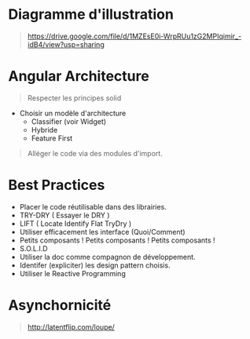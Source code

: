 
# Diagramme d'illustration

> https://drive.google.com/file/d/1MZEsE0i-WrpRUu1zG2MPIqimir_-idB4/view?usp=sharing

# Angular Architecture

> Respecter les principes solid

* Choisir un modèle d'architecture
    * Classifier (voir  Widget)
    * Hybride 
    * Feature First

> Alléger le code via des modules d'import.

# Best Practices

* Placer le code réutilisable dans des librairies.
* TRY-DRY ( Essayer le DRY )
* LIFT ( Locate Identify Flat TryDry )
* Utiliser efficacement les interface (Quoi/Comment)
* Petits composants ! Petits composants ! Petits composants ! 
* S.O.L.I.D
* Utiliser la doc comme compagnon de développement.
* Identifer (expliciter) les design pattern choisis.
* Utiliser le Reactive Programming

# Asynchornicité

> http://latentflip.com/loupe/
